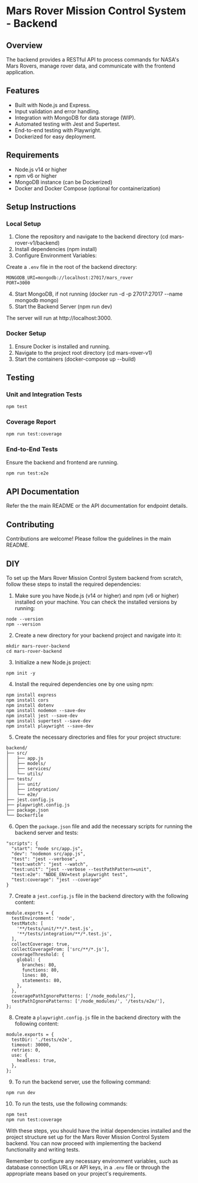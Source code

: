 # Mars Rover Mission Control System - Backend

## Overview

The backend provides a RESTful API to process commands for NASA's Mars Rovers, manage rover data, and communicate with the frontend application.

## Features

- Built with Node.js and Express.
- Input validation and error handling.
- Integration with MongoDB for data storage (WIP).
- Automated testing with Jest and Supertest.
- End-to-end testing with Playwright.
- Dockerized for easy deployment.

## Requirements

- Node.js v14 or higher
- npm v6 or higher
- MongoDB instance (can be Dockerized)
- Docker and Docker Compose (optional for containerization)

## Setup Instructions

### Local Setup

1. Clone the repository and navigate to the backend directory (cd mars-rover-v1/backend)
2. Install dependencies (npm install)
3. Configure Environment Variables:

Create a `.env` file in the root of the backend directory:

```env
MONGODB_URI=mongodb://localhost:27017/mars_rover
PORT=3000
```

4. Start MongoDB, if not running (docker run -d -p 27017:27017 --name mongodb mongo)
5. Start the Backend Server (npm run dev)

The server will run at http://localhost:3000.

### Docker Setup

1. Ensure Docker is installed and running.
2. Navigate to the project root directory (cd mars-rover-v1)
3. Start the containers (docker-compose up --build)

## Testing

### Unit and Integration Tests

```bash
npm test
```

### Coverage Report

```bash
npm run test:coverage
```

### End-to-End Tests

Ensure the backend and frontend are running.

```bash
npm run test:e2e
```

## API Documentation

Refer the the main README or the API documentation for endpoint details.

## Contributing

Contributions are welcome! Please follow the guidelines in the main README.

## DIY

To set up the Mars Rover Mission Control System backend from scratch, follow these steps to install the required dependencies:

1. Make sure you have Node.js (v14 or higher) and npm (v6 or higher) installed on your machine. You can check the installed versions by running:

```
node --version
npm --version
```

2. Create a new directory for your backend project and navigate into it:

```
mkdir mars-rover-backend
cd mars-rover-backend
```

3. Initialize a new Node.js project:

```
npm init -y
```

4. Install the required dependencies one by one using npm:

```
npm install express
npm install cors
npm install dotenv
npm install nodemon --save-dev
npm install jest --save-dev
npm install supertest --save-dev
npm install playwright --save-dev
```

5. Create the necessary directories and files for your project structure:

```
backend/
├── src/
│   ├── app.js
│   ├── models/
│   ├── services/
│   └── utils/
├── tests/
│   ├── unit/
│   ├── integration/
│   └── e2e/
├── jest.config.js
├── playwright.config.js
├── package.json
└── Dockerfile
```

6. Open the `package.json` file and add the necessary scripts for running the backend server and tests:

```
"scripts": {
  "start": "node src/app.js",
  "dev": "nodemon src/app.js",
  "test": "jest --verbose",
  "test:watch": "jest --watch",
  "test:unit": "jest --verbose --testPathPattern=unit",
  "test:e2e": "NODE_ENV=test playwright test",
  "test:coverage": "jest --coverage"
}
```

7. Create a `jest.config.js` file in the backend directory with the following content:

```
module.exports = {
  testEnvironment: 'node',
  testMatch: [
    '**/tests/unit/**/*.test.js',
    '**/tests/integration/**/*.test.js',
  ],
  collectCoverage: true,
  collectCoverageFrom: ['src/**/*.js'],
  coverageThreshold: {
    global: {
      branches: 80,
      functions: 80,
      lines: 80,
      statements: 80,
    },
  },
  coveragePathIgnorePatterns: ['/node_modules/'],
  testPathIgnorePatterns: ['/node_modules/', '/tests/e2e/'],
};
```

8. Create a `playwright.config.js` file in the backend directory with the following content:

```
module.exports = {
  testDir: './tests/e2e',
  timeout: 30000,
  retries: 0,
  use: {
    headless: true,
  },
};
```

9. To run the backend server, use the following command:

```
npm run dev
```

10. To run the tests, use the following commands:

```
npm test
npm run test:coverage
```

With these steps, you should have the initial dependencies installed and the project structure set up for the Mars Rover Mission Control System backend. You can now proceed with implementing the backend functionality and writing tests.

Remember to configure any necessary environment variables, such as database connection URLs or API keys, in a `.env` file or through the appropriate means based on your project's requirements.
